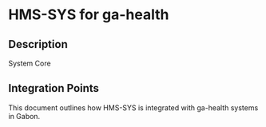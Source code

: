 # HMS-SYS for ga-health

## Description

System Core

## Integration Points

This document outlines how HMS-SYS is integrated with ga-health systems in Gabon.
